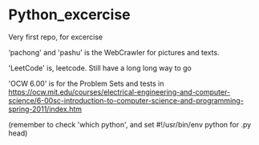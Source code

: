 # Python_excercise
Very first repo, for excercise

‘pachong' and 'pashu' is the WebCrawler for pictures and texts.

'LeetCode' is, leetcode. Still have a long long way to go

'OCW 6.00' is for the Problem Sets and tests in https://ocw.mit.edu/courses/electrical-engineering-and-computer-science/6-00sc-introduction-to-computer-science-and-programming-spring-2011/index.htm

(remember to check 'which python', and set #!/usr/bin/env python for .py head)
